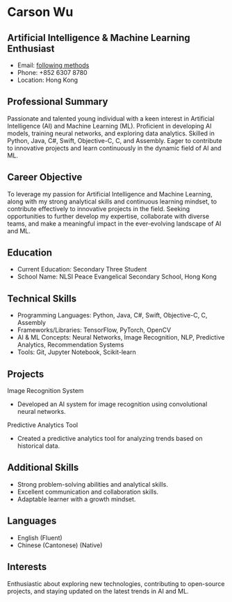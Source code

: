 # Carson Wu

## Artificial Intelligence & Machine Learning Enthusiast

- Email: [following methods](https://github.com/dev1virtuoso/Documentation/blob/main/dev1virtuoso/Attachment/dev1virtuoso/carson-wu.md)
- Phone: +852 6307 8780
- Location: Hong Kong

## Professional Summary

Passionate and talented young individual with a keen interest in Artificial Intelligence (AI) and Machine Learning (ML). Proficient in developing AI models, training neural networks, and exploring data analytics. Skilled in Python, Java, C#, Swift, Objective-C, C, and Assembly. Eager to contribute to innovative projects and learn continuously in the dynamic field of AI and ML.

## Career Objective

To leverage my passion for Artificial Intelligence and Machine Learning, along with my strong analytical skills and continuous learning mindset, to contribute effectively to innovative projects in the field. Seeking opportunities to further develop my expertise, collaborate with diverse teams, and make a meaningful impact in the ever-evolving landscape of AI and ML.

## Education

- Current Education: Secondary Three Student
- School Name: NLSI Peace Evangelical Secondary School, Hong Kong

## Technical Skills

- Programming Languages: Python, Java, C#, Swift, Objective-C, C, Assembly
- Frameworks/Libraries: TensorFlow, PyTorch, OpenCV
- AI & ML Concepts: Neural Networks, Image Recognition, NLP, Predictive Analytics, Recommendation Systems
- Tools: Git, Jupyter Notebook, Scikit-learn

## Projects

Image Recognition System

- Developed an AI system for image recognition using convolutional neural networks.

Predictive Analytics Tool

- Created a predictive analytics tool for analyzing trends based on historical data.

## Additional Skills

- Strong problem-solving abilities and analytical skills.
- Excellent communication and collaboration skills.
- Adaptable learner with a growth mindset.

## Languages

- English (Fluent)
- Chinese (Cantonese) (Native)

## Interests

Enthusiastic about exploring new technologies, contributing to open-source projects, and staying updated on the latest trends in AI and ML.
